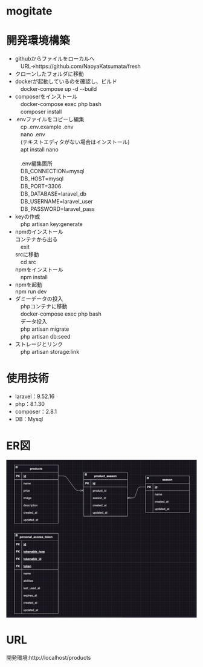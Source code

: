 # mogitate
<h1>開発環境構築</h1>
<ul>
    <li>githubからファイルをローカルへ<br>
        　URL->https://github.com/NaoyaKatsumata/fresh
    </li>
    <li>クローンしたフォルダに移動</li>
    <li>dockerが起動しているのを確認し、ビルド<br>
        　docker-compose up -d --build
    </li>
    <li>composerをインストール<br>
        　docker-compose exec php bash<br>　composer install
    </li>
    <li>.envファイルをコピーし編集<br>
        　cp .env.example .env<br>
        　nano .env<br>
        　(テキストエディタがない場合はインストール)<br>
        　apt install nano<br><br>
        　.env編集箇所<br>
        　DB_CONNECTION=mysql<br>
        　DB_HOST=mysql<br>
        　DB_PORT=3306<br>
        　DB_DATABASE=laravel_db<br>
        　DB_USERNAME=laravel_user<br>
        　DB_PASSWORD=laravel_pass<br>
    </li>
    <li>keyの作成<br>
        　php artisan key:generate
    </li>
    <li>npmのインストール<br>
        コンテナから出る<br>
        　exit<br>
        srcに移動<br>
        　cd src<br>
        npmをインストール<br>
        　npm install
    </li>
    <li>npmを起動<br>
        npm run dev
    </li>
    <li>ダミーデータの投入<br>
        　phpコンテナに移動<br>
        　docker-compose exec php bash<br>
        　データ投入<br>
        　php artisan migrate<br>
        　php artisan db:seed
    </li>
    <li>
        ストレージとリンク<br>
        　php artisan storage:link
    </li>
</ul>
<h1>使用技術</h1>
<ul>
    <li>laravel：9.52.16</li>
    <li>php：8.1.30</li>
    <li>composer：2.8.1</li>
    <li>DB：Mysql</li>
</ul>
<h1>ER図</h1>
<img src="src/public/img/ER.png">

<h1>URL</h1>
<p>開発環境:http://localhost/products</p>